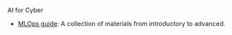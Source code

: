 AI for Cyber

 - [MLOps guide](https://huyenchip.com/mlops): A collection of materials from introductory to advanced.
